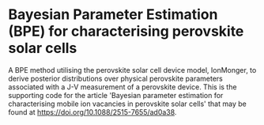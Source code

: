 # Bayesian Parameter Estimation (BPE) for characterising perovskite solar cells

A BPE method utilising the perovskite solar cell device model, IonMonger, to derive posterior distributions over physical perovskite parameters associated with a J-V measurement of a perovskite device. This is the supporting code for the article 'Bayesian parameter estimation for characterising
mobile ion vacancies in perovskite solar cells' that may be found at https://doi.org/10.1088/2515-7655/ad0a38.
